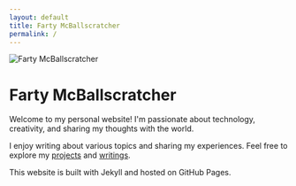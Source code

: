 ```yaml
---
layout: default
title: Farty McBallscratcher
permalink: /
---
```


<img class="right" src="/images/profile.jpg" alt="Farty McBallscratcher" title="Farty McBallscratcher" />

# Farty McBallscratcher

Welcome to my personal website! I'm passionate about technology, creativity, and sharing my thoughts with the world.

I enjoy writing about various topics and sharing my experiences. Feel free to explore my [projects](/projects/) and [writings](/writings/).

This website is built with Jekyll and hosted on GitHub Pages.
